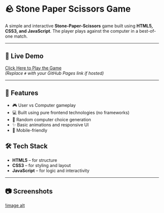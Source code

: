 # 🪨 Stone Paper Scissors Game

A simple and interactive **Stone-Paper-Scissors** game built using **HTML5, CSS3, and JavaScript**. The player plays against the computer in a best-of-one match.

---

## 🔗 Live Demo

[Click Here to Play the Game](#)  
*(Replace `#` with your GitHub Pages link if hosted)*

---

## 📌 Features

- 🎮 User vs Computer gameplay
- 💻 Built using pure frontend technologies (no frameworks)
- 🔁 Random computer choice generation
- ✨ Basic animations and responsive UI
- 📱 Mobile-friendly


## 🛠️ Tech Stack

- **HTML5** – for structure  
- **CSS3** – for styling and layout  
- **JavaScript** – for logic and interactivity

---
## 📷 Screenshots

[!image alt](https://github.com/sonukumar5043/stone-paper-scissors-game-using-Html5-Css-Js/blob/eb90f110adc7479ac0a1fe4adfc4d24cc5beea45/Screenshot%202025-07-21%20230737.png?raw=true)


